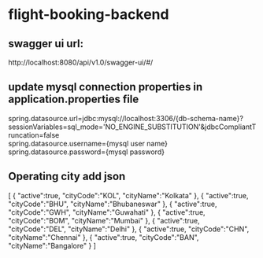 # flight-booking-backend

## swagger ui url:

http://localhost:8080/api/v1.0/swagger-ui/#/

## update mysql connection properties in application.properties file

spring.datasource.url=jdbc:mysql://localhost:3306/{db-schema-name}?sessionVariables=sql_mode='NO_ENGINE_SUBSTITUTION'&jdbcCompliantTruncation=false <br />
spring.datasource.username={mysql user name} <br />
spring.datasource.password={mysql password}

## Operating city add json
[
   {
      "active":true,
      "cityCode":"KOL",
      "cityName":"Kolkata"
   },
   {
      "active":true,
      "cityCode":"BHU",
      "cityName":"Bhubaneswar"
   },
   {
      "active":true,
      "cityCode":"GWH",
      "cityName":"Guwahati"
   },
   {
      "active":true,
      "cityCode":"BOM",
      "cityName":"Mumbai"
   },
   {
      "active":true,
      "cityCode":"DEL",
      "cityName":"Delhi"
   },
   {
      "active":true,
      "cityCode":"CHN",
      "cityName":"Chennai"
   },
   {
      "active":true,
      "cityCode":"BAN",
      "cityName":"Bangalore"
   }
]

